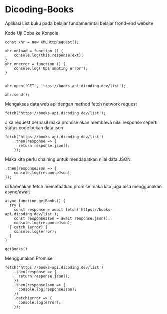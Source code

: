 # Dicoding-Books
Aplikasi List buku pada belajar fundamemntal belajar frond-end website


Kode Uji Coba ke Konsole
    
    const xhr = new XMLHttpRequest();
    
    xhr.onload = function () {
        console.log(this.responseText);
    }
    xhr.onerror = function () {
        console.log('Ups smoting error');
    }
    
    
    xhr.open('GET', 'ttps://books-api.dicoding.dev/list');
    
    xhr.send();



Mengakses data web api dengan method fetch
network request

    fetch('https://books-api.dicoding.dev/list');

Jika request berhasil maka  promise akan membawa nilai response seperti status code bukan data json

    fetch('https://books-api.dicoding.dev/list')
        .then(response => {
          return response.json();
        });

Maka kita perlu chaining untuk mendapatkan nilai data JSON

    .then(responseJson => {
        console.log(responseJson);
    });

di karenakan fetch memafaatkan promise maka kita juga bisa menggunakan async/await
    
    async function getBooks() {
      try {
        const response = await fetch('https://books-api.dicoding.dev/list');
        const responseJson = await response.json();
        console.log(responseJson);
      } catch (error) {
        console.log(error);
      }
    }
     
    getBooks()

Menggunakan Promise

    fetch('https://books-api.dicoding.dev/list')
        .then(response => {
          return response.json();
        })
        .then(responseJson => {
          console.log(responseJson);
        })
        .catch(error => {
          console.log(error);
        });
